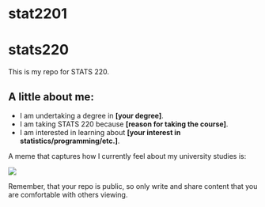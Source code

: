 # stat2201
# stats220

This is my repo for STATS 220. 

## A little about me:

- I am undertaking a degree in **[your degree]**.
- I am taking STATS 220 because **[reason for taking the course]**.
- I am interested in learning about **[your interest in statistics/programming/etc.]**.

A meme that captures how I currently feel about my university studies is:

![](https://c.tenor.com/8druEACXtX8AAAAd/tenor.gif)

Remember, that your repo is public, so only write and share content that you are comfortable with others viewing.
